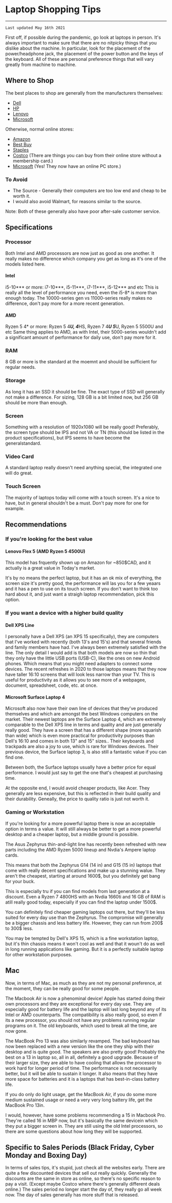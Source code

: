 # Laptop Shopping Tips
---

`Last updated May 16th 2021`

First off, if possible during the pandemic, go look at laptops in person. It's always important to make sure that there are no nitpicky things that you dislike about the machine. In particular, look for the placement of the power/headphone jack, the placement of the power button and the keys of the keyboard. All of these are personal preference things that will vary greatly from machine to machine.

## Where to Shop

The best places to shop are generally from the manufacturers themselves:
- [Dell](Dell.ca)
- [HP](Hp.ca)
- [Lenovo](canada.lenovo.com/)
- [Microsoft](https://www.microsoft.com/en-ca/store/collections/laptops)

Otherwise, normal online stores:
- [Amazon](Amazon.ca)
- [Best Buy](Bestbuy.ca)
- [Staples](staples.ca)
- [Costco](costco.ca) (There are things you can buy from their online store without a membership card.)
- [Microsoft](microsoft.com/en-ca/store/collections/laptops/pc) (Yes! They now have an online PC store.)

### To Avoid
- The Source - Generally their computers are too low end and cheap to be worth it.
- I would also avoid Walmart, for reasons similar to the source.

Note: Both of these generally also have poor after-sale customer service.

## Specifications

### Processor
Both Intel and AMD processors are now just as good as one another. It really makes no difference which company you get as long as it's one of the models listed here.
#### Intel
i5-10*** or more: i7-10***, i5-11***, i7-11***, i5-12*** and etc
This is really all the level of performance you need, even the i5-8* is more than enough today. The 10000-series gen vs 11000-series really makes no difference, don't pay more for a more recent generation.
#### AMD
Ryzen 5 4* or more: Ryzen 5 4***U, 4***HS, Ryzen 7 4***U 5***U, Ryzen 5 5500U and etc
Same thing applies to AMD, as with Intel, their 5000-series wouldn't add a significant amount of performance for daily use, don't pay more for it.
### RAM
8 GB or more is the standard at the moemnt and should be sufficient for regular needs.
### Storage
As long it has an SSD it should be fine. The exact type of SSD will generally not make a difference. For sizing, 128 GB is a bit limited now, but 256 GB should be more than enough.
### Screen
Something with a resolution of 1920x1080 will be really good! Preferably, the screen type should be IPS and not VA or TN (this should be listed in the product specifications), but IPS seems to have become the generalstandard.
### Video Card
A standard laptop really doesn't need anything special, the integrated one will do great.
### Touch Screen
The majority of laptops today will come with a touch screen. It's a nice to have, but in general shouldn't be a must. Don't pay more for one for example.

## Recommendations

### If you're looking for the best value

#### Lenovo Flex 5 (AMD Ryzen 5 4500U)

This model has frquently shown up on Amazon for ~850$CAD, and it actually is a great value in Today's market.

It's by no means the perfect laptop, but it has an ok mix of everything, the screen size it's pretty good, the performance will las you for a few yeaars and it has a pen to use on its touch screen. If you don't want to think too hard about it, and just want a straigh laptop recommendation, pick this option.

### If you want a device with a higher build quality

#### Dell XPS Line

I personally have a Dell XPS (an XPS 15 specifically), they are computers that I've worked with recently (both 13's and 15's) and that several friends and family members have had. I've always been extremely satisfied with the line. The only detail I would add is that both models are now so thin that they only have the little USB ports (USB-C), like the ones on new Android phones. Which means that you might need adapters to connect some devices. The recent refreshes in 2020 to those laptops means that they now have taller 16:10 screens that will look less narrow than your TV. This is useful for productivity as it allows you to see more of a webpagee, document, spreadsheet, code, etc. at once.

#### Microsoft Surface Laptop 4

Microsoft also now have their own line of devices that they've produced themselves and which are amongst the best Windows computers on the market. Their newest laptops are the Surface Laptop 4, which are extremely comparable to the Dell XPS line in terms and quality and are just generally really good. They have a screen that has a different shape (more squarish than wide) which is even more practical for productivity purposes than Dell's 16:10 and comes in both 13" and 15" sizes.. Their keyboards and trackpads are also a joy to use, which is rare for Windows devices.
Their previous device, the Surface laptop 3, is also still a fantastic value if you can find one.

Between both, the Surface laptops usually have a better price for equal performance. I would just say to get the one that's cheapest at purchasing time.

At the opposite end, I would avoid cheaper products, like Acer. They generally are less expensive, but this is reflected in their build quality and their durability. Geneally, the price to quality ratio is just not worth it.

### Gaming or Workstation

If you're looking for a more powerful laptop there is now an acceptable option in terms a value. It will still always be better to get a more powerful desktop and a cheaper laptop, but a middle ground is possible.

The Asus Zephyrus thin-and-light line has recently been refreshed with new parts including the AMD Ryzen 5000 lineup and Nvdia's Ampere laptop cards.

This means that both the Zephyrus G14 (14 in) and G15 (15 in) laptops that come with really decent specifications and make up a stunning walue. They aren't the cheapest, starting at around 1600$, but you definitely get bang for your buck.

This is especially tru if you can find models from last generation at a discount. Even a Ryzen 7 4800HS with an Nvdia 1660ti and 16 GB of RAM is atill really good today, especially if you can find the laptop under 1500$.

You can definitely find cheaper gaming laptops out there, but they'll be less suited for every day use than the Zephyrus. The compromise will generally be a bigger chassis and less battery life. However, they can run from 200$ to 300$ less.

You may be tempted by Dell's XPS 15, which is a fine workstation laptop, but it's thin chassis means it won't cool as well and that it woun't do as well in long running applications like gaming. But it is a perfectly suitable laptop for other workstation purposes.

## Mac

Now, in terms of Mac, as much as they are not my personal preference, at the moment, they can be really good for some people.

The Macbook Air is now a phenominal device! Apple has started doing their own processors and they are exceptional for every day use. They are especially good for battery life and the laptop will last long beyond any of its Intel or AMD counterparts. The compatibility is also really good, so even if its a new processor, you should not have any problems running regular programs on it. The old keyboards, which used to break all the time, are now gone.

The MacBook Pro 13 was also similarly revamped. The bad keyboard has now been replaced with a new version like the one they ship with their desktop and is quite good. The speakers are also pretty good! Probably the best on a 13 in laptop so, all in all, definitely a good upgrade. Because of their larger size, they are able to have cooling that allows the processor to work hard for longer period of time. The performance is not necessarily better, but it will be able to sustain it longer. It also means that they have more space for batteries and it is a laptops that has best-in-class battery life.

If you do only do light usage, get the MacBook Air, if you do some more medium sustained usage or need a very very long battery life, get the MacBook Pro 13in.

I would, however, have some problems recommending a 15 in Macbook Pro. They're called 16 in MBP now, but it's basically the same devicein which they put a bigger screen in. They are still using the old Intel processors, so there are some questions about how long they will be supported.

## Specific to Sales Periods (Black Friday, Cyber Monday and Boxing Day)

In terms of sales tips, it's stupid, just check all the websites early. There are quite a few discounted devices that sell out really quickly. Generally the discounts are the same in store as online, so there's no specific reason to pay a visit. (Except maybe Costco where there's generally different deals online.)
The sales period no longer start the day of, they really go all week now. The day of sales generally has more stuff that is released. 
